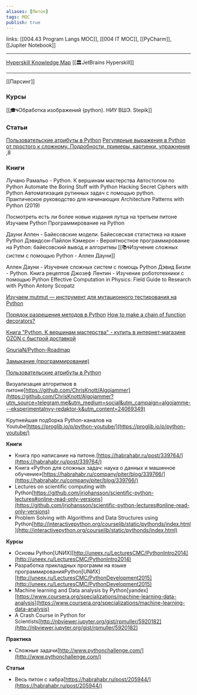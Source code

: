 ```yaml
---
aliases: [Питон]
tags: MOC
publish: true
---
```

links:  [[004.43 Program Langs MOC]], [[004 IT MOC]], [[PyCharm]], [[Jupiter Notebook]]

---
[Hyperskill Knowledge Map](https://hyperskill.org/knowledge-map) [[🏛JetBrains Hyperskill]]


--- 

[[Парсинг]]
### Курсы
[[🎓🌀Обработка изображений (python). НИУ ВШЭ. Stepik]]

### Статьи
[Пользовательские атрибуты в Python](https://habr.com/ru/post/137415/)
[Регулярные выражения в Python от простого к сложному. Подробности, примеры, картинки, упражнения ](https://habr.com/ru/post/349860/),8

### Книги
Лучано Рамальо - Python. К вершинам мастерства
Автостопом по Python
Automate the Boring Stuff with Python
Hacking Secret Ciphers with Python
Автоматизация рутинных задач с помощью python. Практическое руководство для начинающих
Architecture Patterns with Python (2019)

Посмотреть есть ли более новые издания лутца на третьем питоне
Изучаем Python
Программирование на Python

Дауни Аллен - Байесовские модели. Байесовская статистика на языке Python
Дэвидсон-Пайлон Кэмерон - Вероятностное программирование на Python: байесовский вывод и алгоритмы
[[📚🌀Изучение сложных систем с помощью Python - Аллен Дауни]]

Аллен Дауни - Изучение сложных систем с помощь Python
Дэвид Бизли - Python. Книга рецептов
Джозеф Лентин - Изучение робототехники с помощью Python
Effective Computation in Physics: Field Guide to Research with Python Antony Scopatz

[Изучаем mutmut — инструмент для мутационного тестирования на Python](https://habr.com/ru/company/vdsina/blog/512630/)

[Порядок разрешения методов в Python](https://habr.com/ru/post/62203/)
[How to make a chain of function decorators?](https://stackoverflow.com/questions/739654/how-to-make-a-chain-of-function-decorators)

[Книга "Python. К вершинам мастерства" - купить в интернет-магазине OZON с быстрой доставкой](https://www.ozon.ru/context/detail/id/135305378/)

[GnuriaN/Python-Roadmap](https://github.com/GnuriaN/Python-Roadmap)

[Замыкание (программирование)](https://ru.m.wikipedia.org/wiki/%D0%97%D0%B0%D0%BC%D1%8B%D0%BA%D0%B0%D0%BD%D0%B8%D0%B5_(%D0%BF%D1%80%D0%BE%D0%B3%D1%80%D0%B0%D0%BC%D0%BC%D0%B8%D1%80%D0%BE%D0%B2%D0%B0%D0%BD%D0%B8%D0%B5))

[Пользовательские атрибуты в Python](https://habr.com/ru/post/137415/)

Визуализация алгоритмов в питоне[https://github.com/ChrisKnott/Algojammer](https://github.com/ChrisKnott/Algojammer?utm_source=telegram.me&utm_medium=social&utm_campaign=algojamme---eksperimentalnyy-redaktor-k&utm_content=24069349)

Крупнейшая подборка Python-каналов на Youtube[https://proglib.io/p/python-youtube/](https://proglib.io/p/python-youtube/)

**Книги**

- Книга про написание на питоне.[https://habrahabr.ru/post/339764/](https://habrahabr.ru/post/339764/)
- Книга «Python для сложных задач: наука о данных и машинное
обучение»[https://habrahabr.ru/company/piter/blog/339766/](https://habrahabr.ru/company/piter/blog/339766/)
- Lectures on scientific computing with Python[https://github.com/jrjohansson/scientific-python-lectures#online-read-only-versions](https://github.com/jrjohansson/scientific-python-lectures#online-read-only-versions)
- Problem Solving with Algorithms and Data Structures using
Python[http://interactivepython.org/courselib/static/pythonds/index.html](http://interactivepython.org/courselib/static/pythonds/index.html)

**Курсы**

- Основы Python[UNИX][http://uneex.ru/LecturesCMC/PythonIntro2014](http://uneex.ru/LecturesCMC/PythonIntro2014)
- Разработка прикладных программ на языке программированияPython[UNИX][http://uneex.ru/LecturesCMC/PythonDevelopment2015](http://uneex.ru/LecturesCMC/PythonDevelopment2015)
- Machine learning and Data analysis by
Python[yandex][https://www.coursera.org/specializations/machine-learning-data-analysis](https://www.coursera.org/specializations/machine-learning-data-analysis)
- A Crash Course in Python for Scientists[http://nbviewer.jupyter.org/gist/rpmuller/5920182](http://nbviewer.jupyter.org/gist/rpmuller/5920182)

**Практика**

- Сложные задачи[http://www.pythonchallenge.com/](http://www.pythonchallenge.com/)

**Статьи**

- Весь питон с хабра[https://habrahabr.ru/post/205944/](https://habrahabr.ru/post/205944/)